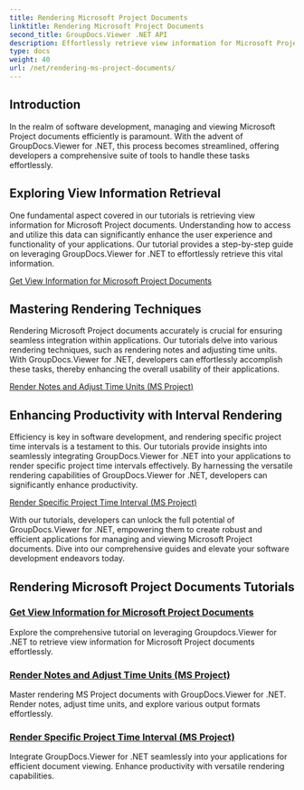 ```yaml
---
title: Rendering Microsoft Project Documents
linktitle: Rendering Microsoft Project Documents
second_title: GroupDocs.Viewer .NET API
description: Effortlessly retrieve view information for Microsoft Project documents with GroupDocs.Viewer for .NET. Enhance productivity with versatile rendering capabilities.
type: docs
weight: 40
url: /net/rendering-ms-project-documents/
---
```

## Introduction

In the realm of software development, managing and viewing Microsoft Project documents efficiently is paramount. With the advent of GroupDocs.Viewer for .NET, this process becomes streamlined, offering developers a comprehensive suite of tools to handle these tasks effortlessly.

## Exploring View Information Retrieval
One fundamental aspect covered in our tutorials is retrieving view information for Microsoft Project documents. Understanding how to access and utilize this data can significantly enhance the user experience and functionality of your applications. Our tutorial provides a step-by-step guide on leveraging GroupDocs.Viewer for .NET to effortlessly retrieve this vital information.

[Get View Information for Microsoft Project Documents](./get-view-info-ms-project/)

## Mastering Rendering Techniques
Rendering Microsoft Project documents accurately is crucial for ensuring seamless integration within applications. Our tutorials delve into various rendering techniques, such as rendering notes and adjusting time units. With GroupDocs.Viewer for .NET, developers can effortlessly accomplish these tasks, thereby enhancing the overall usability of their applications.

[Render Notes and Adjust Time Units (MS Project)](./render-notes-and-adjust-time-ms-project/)

## Enhancing Productivity with Interval Rendering
Efficiency is key in software development, and rendering specific project time intervals is a testament to this. Our tutorials provide insights into seamlessly integrating GroupDocs.Viewer for .NET into your applications to render specific project time intervals effectively. By harnessing the versatile rendering capabilities of GroupDocs.Viewer for .NET, developers can significantly enhance productivity.

[Render Specific Project Time Interval (MS Project)](./render-project-time-interval-ms-project/)

With our tutorials, developers can unlock the full potential of GroupDocs.Viewer for .NET, empowering them to create robust and efficient applications for managing and viewing Microsoft Project documents. Dive into our comprehensive guides and elevate your software development endeavors today.
## Rendering Microsoft Project Documents Tutorials
### [Get View Information for Microsoft Project Documents](./get-view-info-ms-project/)
Explore the comprehensive tutorial on leveraging Groupdocs.Viewer for .NET to retrieve view information for Microsoft Project documents effortlessly.
### [Render Notes and Adjust Time Units (MS Project)](./render-notes-and-adjust-time-ms-project/)
Master rendering MS Project documents with GroupDocs.Viewer for .NET. Render notes, adjust time units, and explore various output formats effortlessly.
### [Render Specific Project Time Interval (MS Project)](./render-project-time-interval-ms-project/)
Integrate GroupDocs.Viewer for .NET seamlessly into your applications for efficient document viewing. Enhance productivity with versatile rendering capabilities.